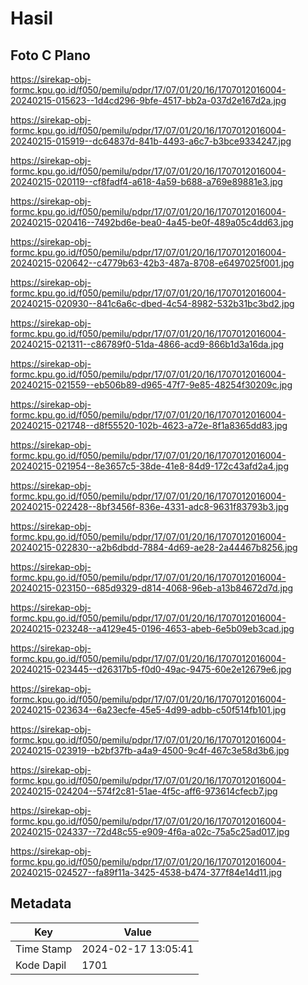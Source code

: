 # Hasil

## Foto C Plano

https://sirekap-obj-formc.kpu.go.id/f050/pemilu/pdpr/17/07/01/20/16/1707012016004-20240215-015623--1d4cd296-9bfe-4517-bb2a-037d2e167d2a.jpg

https://sirekap-obj-formc.kpu.go.id/f050/pemilu/pdpr/17/07/01/20/16/1707012016004-20240215-015919--dc64837d-841b-4493-a6c7-b3bce9334247.jpg

https://sirekap-obj-formc.kpu.go.id/f050/pemilu/pdpr/17/07/01/20/16/1707012016004-20240215-020119--cf8fadf4-a618-4a59-b688-a769e89881e3.jpg

https://sirekap-obj-formc.kpu.go.id/f050/pemilu/pdpr/17/07/01/20/16/1707012016004-20240215-020416--7492bd6e-bea0-4a45-be0f-489a05c4dd63.jpg

https://sirekap-obj-formc.kpu.go.id/f050/pemilu/pdpr/17/07/01/20/16/1707012016004-20240215-020642--c4779b63-42b3-487a-8708-e6497025f001.jpg

https://sirekap-obj-formc.kpu.go.id/f050/pemilu/pdpr/17/07/01/20/16/1707012016004-20240215-020930--841c6a6c-dbed-4c54-8982-532b31bc3bd2.jpg

https://sirekap-obj-formc.kpu.go.id/f050/pemilu/pdpr/17/07/01/20/16/1707012016004-20240215-021311--c86789f0-51da-4866-acd9-866b1d3a16da.jpg

https://sirekap-obj-formc.kpu.go.id/f050/pemilu/pdpr/17/07/01/20/16/1707012016004-20240215-021559--eb506b89-d965-47f7-9e85-48254f30209c.jpg

https://sirekap-obj-formc.kpu.go.id/f050/pemilu/pdpr/17/07/01/20/16/1707012016004-20240215-021748--d8f55520-102b-4623-a72e-8f1a8365dd83.jpg

https://sirekap-obj-formc.kpu.go.id/f050/pemilu/pdpr/17/07/01/20/16/1707012016004-20240215-021954--8e3657c5-38de-41e8-84d9-172c43afd2a4.jpg

https://sirekap-obj-formc.kpu.go.id/f050/pemilu/pdpr/17/07/01/20/16/1707012016004-20240215-022428--8bf3456f-836e-4331-adc8-9631f83793b3.jpg

https://sirekap-obj-formc.kpu.go.id/f050/pemilu/pdpr/17/07/01/20/16/1707012016004-20240215-022830--a2b6dbdd-7884-4d69-ae28-2a44467b8256.jpg

https://sirekap-obj-formc.kpu.go.id/f050/pemilu/pdpr/17/07/01/20/16/1707012016004-20240215-023150--685d9329-d814-4068-96eb-a13b84672d7d.jpg

https://sirekap-obj-formc.kpu.go.id/f050/pemilu/pdpr/17/07/01/20/16/1707012016004-20240215-023248--a4129e45-0196-4653-abeb-6e5b09eb3cad.jpg

https://sirekap-obj-formc.kpu.go.id/f050/pemilu/pdpr/17/07/01/20/16/1707012016004-20240215-023445--d26317b5-f0d0-49ac-9475-60e2e12679e6.jpg

https://sirekap-obj-formc.kpu.go.id/f050/pemilu/pdpr/17/07/01/20/16/1707012016004-20240215-023634--6a23ecfe-45e5-4d99-adbb-c50f514fb101.jpg

https://sirekap-obj-formc.kpu.go.id/f050/pemilu/pdpr/17/07/01/20/16/1707012016004-20240215-023919--b2bf37fb-a4a9-4500-9c4f-467c3e58d3b6.jpg

https://sirekap-obj-formc.kpu.go.id/f050/pemilu/pdpr/17/07/01/20/16/1707012016004-20240215-024204--574f2c81-51ae-4f5c-aff6-973614cfecb7.jpg

https://sirekap-obj-formc.kpu.go.id/f050/pemilu/pdpr/17/07/01/20/16/1707012016004-20240215-024337--72d48c55-e909-4f6a-a02c-75a5c25ad017.jpg

https://sirekap-obj-formc.kpu.go.id/f050/pemilu/pdpr/17/07/01/20/16/1707012016004-20240215-024527--fa89f11a-3425-4538-b474-377f84e14d11.jpg


## Metadata

| Key        | Value               |
| ---------- | ------------------- |
| Time Stamp | 2024-02-17 13:05:41 |
| Kode Dapil | 1701                |



